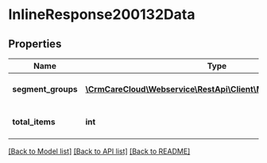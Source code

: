 # InlineResponse200132Data

## Properties
Name | Type | Description | Notes
------------ | ------------- | ------------- | -------------
**segment_groups** | [**\CrmCareCloud\Webservice\RestApi\Client\Model\SegmentGroup[]**](SegmentGroup.md) | List of all segment groups | [optional] 
**total_items** | **int** | Count of all found segments | [optional] 

[[Back to Model list]](../../README.md#documentation-for-models) [[Back to API list]](../../README.md#documentation-for-api-endpoints) [[Back to README]](../../README.md)

